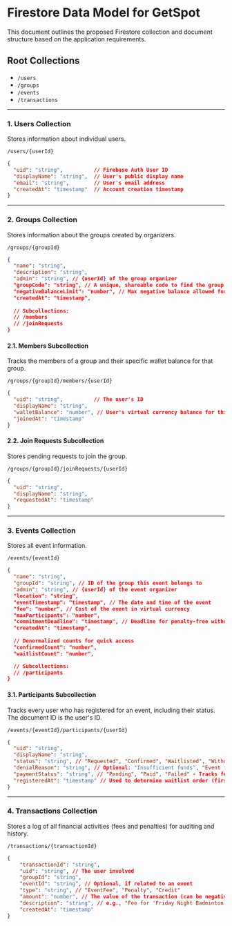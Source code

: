 # Firestore Data Model for GetSpot

This document outlines the proposed Firestore collection and document structure based on the application requirements.

## Root Collections

*   `/users`
*   `/groups`
*   `/events`
*   `/transactions`

---

### 1. Users Collection

Stores information about individual users.

`/users/{userId}`

```json
{
  "uid": "string",          // Firebase Auth User ID
  "displayName": "string",  // User's public display name
  "email": "string",        // User's email address
  "createdAt": "timestamp"  // Account creation timestamp
}
```

---

### 2. Groups Collection

Stores information about the groups created by organizers.

`/groups/{groupId}`

```json
{
  "name": "string",
  "description": "string",
  "admin": "string", // {userId} of the group organizer
  "groupCode": "string", // A unique, shareable code to find the group
  "negativeBalanceLimit": "number", // Max negative balance allowed for members
  "createdAt": "timestamp",
  
  // Subcollections:
  // /members
  // /joinRequests
}
```

#### 2.1. Members Subcollection

Tracks the members of a group and their specific wallet balance for that group.

`/groups/{groupId}/members/{userId}`

```json
{
  "uid": "string",          // The user's ID
  "displayName": "string",
  "walletBalance": "number", // User's virtual currency balance for this group
  "joinedAt": "timestamp"
}
```

#### 2.2. Join Requests Subcollection

Stores pending requests to join the group.

`/groups/{groupId}/joinRequests/{userId}`

```json
{
  "uid": "string",
  "displayName": "string",
  "requestedAt": "timestamp"
}
```

---

### 3. Events Collection

Stores all event information.

`/events/{eventId}`

```json
{
  "name": "string",
  "groupId": "string", // ID of the group this event belongs to
  "admin": "string", // {userId} of the event organizer
  "location": "string",
  "eventTimestamp": "timestamp", // The date and time of the event
  "fee": "number", // Cost of the event in virtual currency
  "maxParticipants": "number",
  "commitmentDeadline": "timestamp", // Deadline for penalty-free withdrawal
  "createdAt": "timestamp",
  
  // Denormalized counts for quick access
  "confirmedCount": "number",
  "waitlistCount": "number",

  // Subcollections:
  // /participants
}
```

#### 3.1. Participants Subcollection

Tracks every user who has registered for an event, including their status. The document ID is the user's ID.

`/events/{eventId}/participants/{userId}`

```json
{
  "uid": "string",
  "displayName": "string",
  "status": "string", // "Requested", "Confirmed", "Waitlisted", "Withdrawn", "Denied"
  "denialReason": "string", // Optional: "Insufficient funds", "Event full", etc.
  "paymentStatus": "string", // "Pending", "Paid", "Failed" - Tracks fee payment after commitment deadline
  "registeredAt": "timestamp" // Used to determine waitlist order (first-come, first-served)
}
```

---

### 4. Transactions Collection

Stores a log of all financial activities (fees and penalties) for auditing and history.

`/transactions/{transactionId}`

```json
{
    "transactionId": "string",
    "uid": "string", // The user involved
    "groupId": "string",
    "eventId": "string", // Optional, if related to an event
    "type": "string", // "EventFee", "Penalty", "Credit"
    "amount": "number", // The value of the transaction (can be negative)
    "description": "string", // e.g., "Fee for 'Friday Night Badminton'"
    "createdAt": "timestamp"
}
```
